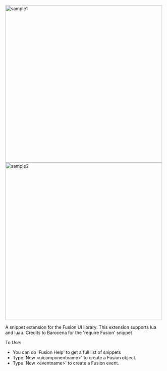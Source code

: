 <img width="497" alt="sample1" src="https://github.com/bkmazefe/FusionSnippets/assets/27952818/0ec03ef8-de0a-4846-9a11-2c4bb6bc7fc3">
<img width="497" alt="sample2" src="https://github.com/bkmazefe/FusionSnippets/assets/27952818/4fff19f7-3f83-471f-950d-64bf9e85403a">

A snippet extension for the Fusion UI library. This extension supports lua and luau.
Credits to Barocena for the 'require Fusion' snippet

To Use:
* You can do 'Fusion Help' to get a full list of snippets
* Type 'New \<uicomponentname\>' to create a Fusion object.
* Type 'New \<eventname\>' to create a Fusion event.
